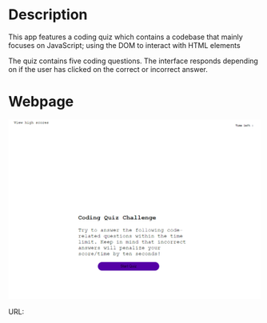 # Description
This app features a coding quiz which contains a codebase that mainly focuses on JavaScript; using the DOM to interact with HTML elements

The quiz contains five coding questions. 
The interface responds depending on if the user has clicked on the correct or incorrect answer. 

# Webpage
![Webpage Screenshot](assets/images/webpagequiz.png)

URL: 

